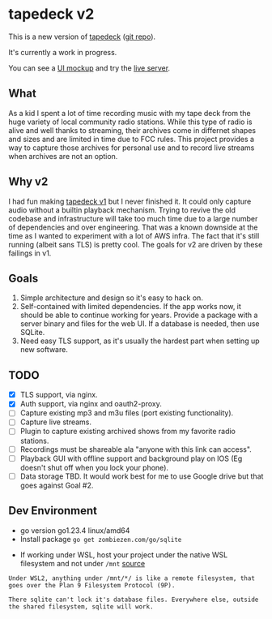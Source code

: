 # tapedeck v2
This is a new version of [tapedeck](http://tapedeck.us) ([git repo](https://github.com/jrnewton/tapedeck)).  

It's currently a work in progress.

You can see a [UI mockup](https://jrnewton.github.io/tapedeck2/) and try the [live server](https://tapedeck.us).

## What
As a kid I spent a lot of time recording music with my tape deck from the huge variety of local community radio stations.  While this type of radio is alive and well thanks to streaming, their archives come in differnet shapes and sizes and are limited in time due to FCC rules.  This project provides a way to capture those archives for personal use and to record live streams when archives are not an option.

## Why v2
I had fun making [tapedeck v1](https://github.com/jrnewton/tapedeck) but I never finished it.  It could only capture audio without a builtin playback mechanism.  Trying to revive the old codebase and infrastructure will take too much time due to a large number of dependencies and over engineering.  That was a known downside at the time as I wanted to experiment with a lot of AWS infra.  The fact that it's still running (albeit sans TLS) is pretty cool.  The goals for v2 are driven by these failings in v1.

## Goals
1. Simple architecture and design so it's easy to hack on.
2. Self-contained with limited dependencies. If the app works now, it should be able to continue working for years. Provide a package with a server binary and files for the web UI. If a database is needed, then use SQLite.
3. Need easy TLS support, as it's usually the hardest part when setting up new software.

## TODO
- [x] TLS support, via nginx.
- [x] Auth support, via nginx and oauth2-proxy.
- [ ] Capture existing mp3 and m3u files (port existing functionality).
- [ ] Capture live streams.
- [ ] Plugin to capture existing archived shows from my favorite radio stations.
- [ ] Recordings must be shareable ala "anyone with this link can access".
- [ ] Playback GUI with offline support and background play on IOS (Eg doesn't shut off when you lock your phone).
- [ ] Data storage TBD.  It would work best for me to use Google drive but that goes against Goal #2.

## Dev Environment
- go version go1.23.4 linux/amd64
- Install package ```go get zombiezen.com/go/sqlite```
* If working under WSL, host your project under the native WSL filesystem and not under `/mnt` [source](https://github.com/microsoft/WSL/issues/2395#issuecomment-909045977)
```
Under WSL2, anything under /mnt/*/ is like a remote filesystem, that goes over the Plan 9 Filesystem Protocol (9P).

There sqlite can't lock it's database files. Everywhere else, outside the shared filesystem, sqlite will work.
```
